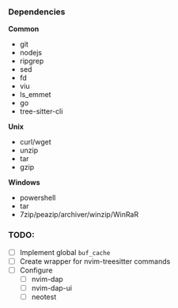 ### Dependencies
**Common**
- git
- nodejs
- ripgrep
- sed
- fd
- viu
- ls_emmet
- go
- tree-sitter-cli

**Unix**
- curl/wget
- unzip
- tar
- gzip

**Windows**
- powershell
- tar
- 7zip/peazip/archiver/winzip/WinRaR

### TODO:
- [ ] Implement global `buf_cache`
- [ ] Create wrapper for nvim-treesitter commands
- [ ] Configure 
    - [ ] nvim-dap
    - [ ] nvim-dap-ui
    - [ ] neotest
